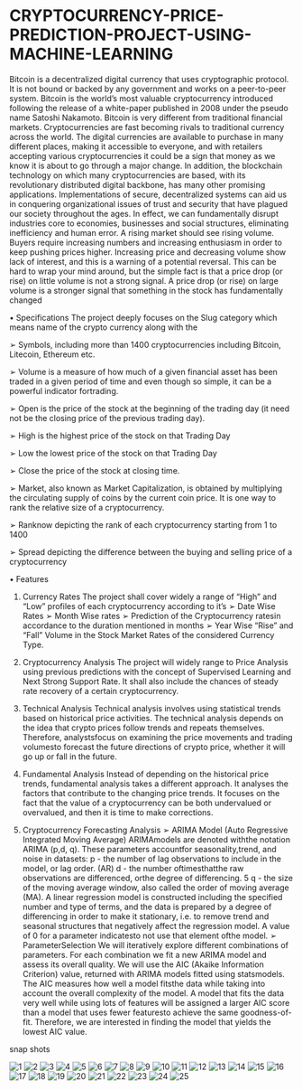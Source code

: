 # CRYPTOCURRENCY-PRICE-PREDICTION-PROJECT-USING-MACHINE-LEARNING
Bitcoin is a decentralized digital currency that uses cryptographic protocol. It is not bound or backed  by any government and works on a peer-to-peer system. Bitcoin is the world’s most valuable  cryptocurrency introduced following the release of a white-paper published in 2008 under the pseudo name Satoshi Nakamoto. Bitcoin is very different from traditional financial markets. Cryptocurrencies are fast becoming rivals to traditional currency across the world. The digital  currencies are available to purchase in many different places, making it accessible to everyone, and  with retailers accepting various cryptocurrencies it could be a sign that money as we know it is about  to go through a major change. In addition, the blockchain technology on which many cryptocurrencies are based, with its  revolutionary distributed digital backbone, has many other promising applications. Implementations of secure, decentralized systems can aid us in conquering organizational issues of trust and security that  have plagued our society throughout the ages. In effect, we can fundamentally disrupt industries core to economies, businesses and social structures, eliminating inefficiency and human error. A rising market should see rising volume. Buyers require increasing numbers and increasing  enthusiasm in order to keep pushing prices higher. Increasing price and decreasing volume show lack of interest, and this is a warning of a potential reversal. This can be hard to wrap your mind around, but the simple fact is that a price drop (or rise) on little volume is not a strong signal. A price drop (or rise) on large volume is a stronger signal that something in the stock has fundamentally changed


• Specifications
The project deeply focuses on the Slug category which means name of the crypto currency along 
with the

➢ Symbols, including more than 1400 cryptocurrencies including Bitcoin, Litecoin, Ethereum 
etc.

➢ Volume is a measure of how much of a given financial asset has been traded in a given period
of time and even though so simple, it can be a powerful indicator fortrading.

➢ Open is the price of the stock at the beginning of the trading day (it need not be the closing
price of the previous trading day).

➢ High is the highest price of the stock on that Trading Day

➢ Low the lowest price of the stock on that Trading Day

➢ Close the price of the stock at closing time.

➢ Market, also known as Market Capitalization, is obtained by multiplying the circulating 
supply of coins by the current coin price. It is one way to rank the relative size of a 
cryptocurrency.

➢ Ranknow depicting the rank of each cryptocurrency starting from 1 to 1400

➢ Spread depicting the difference between the buying and selling price of a cryptocurrency

• Features
1. Currency Rates
The project shall cover widely a range of “High” and “Low” profiles of each 
cryptocurrency according to it’s
➢ Date Wise Rates
➢ Month Wise rates
➢ Prediction of the Cryptocurrency ratesin accordance to the duration mentioned in 
months
➢ Year Wise “Rise” and “Fall” Volume in the Stock Market Rates of the considered 
Currency Type.

2. Cryptocurrency Analysis
The project will widely range to Price Analysis using previous predictions with the 
concept of Supervised Learning and Next Strong Support Rate. It shall also include the 
chances of steady rate recovery of a certain cryptocurrency.

3. Technical Analysis
Technical analysis involves using statistical trends based on historical price activities. 
The technical analysis depends on the idea that crypto prices follow trends and repeats
themselves. Therefore, analystsfocus on examining the price movements and trading
volumesto forecast the future directions of crypto price, whether it will go up or fall in 
the future.

4. Fundamental Analysis
Instead of depending on the historical price trends, fundamental analysis takes a different 
approach. It analyses the factors that contribute to the changing price trends. It focuses 
on the fact that the value of a cryptocurrency can be both undervalued or overvalued, and 
then it is time to make corrections.

5. Cryptocurrency Forecasting Analysis
➢ ARIMA Model
(Auto Regressive Integrated Moving Average)
ARIMAmodels are denoted withthe notation ARIMA (p,d, q). These parameters accountfor
seasonality,trend, and noise in datasets:
p - the number of lag observations to include in the model, or lag order. (AR)
d - the number oftimesthatthe raw observations are differenced, orthe degree of differencing.
5
q - the size of the moving average window, also called the order of moving average (MA).
A linear regression model is constructed including the specified number and type of terms, and the
data is prepared by a degree of differencing in order to make it stationary, i.e. to remove trend 
and seasonal structures that negatively affect the regression model. A value of 0 for a parameter
indicatesto not use that element ofthe model.
➢ ParameterSelection
We will iteratively explore different combinations of parameters. For each combination we 
fit a new ARIMA model and assess its overall quality. We will use the AIC (Akaike Information 
Criterion) value, returned with ARIMA models fitted using statsmodels. The AIC measures how
well a model fitsthe data while taking into account the overall complexity of the model. A model 
that fits the data very well while using lots of features will be assigned a larger AIC score than a
model that uses fewer featuresto achieve the same goodness-of-fit. Therefore, we are interested in 
finding the model that yields the lowest AIC value.


snap shots

![1](https://user-images.githubusercontent.com/83346362/147959180-1bc26c6c-1d7d-4c70-8bc9-01a7777c34d2.png)
![2](https://user-images.githubusercontent.com/83346362/147959212-63bc12c7-7c17-4da2-9ac7-fca77b8bc041.png)
![3](https://user-images.githubusercontent.com/83346362/147959239-147206a1-a6c4-42c7-a637-777c9a78f130.png)
![4](https://user-images.githubusercontent.com/83346362/147959270-69bb3efa-7092-420e-9eb2-37c7c421066d.png)
![5](https://user-images.githubusercontent.com/83346362/147959288-0b750509-f85e-4acd-bea1-643c831ed494.png)
![6](https://user-images.githubusercontent.com/83346362/147959326-18955d75-53d8-46b1-ba29-932f0ee032a0.png)
![7](https://user-images.githubusercontent.com/83346362/147959353-9021b545-fea5-4aae-96c1-7f48dd4e9164.png)
![8](https://user-images.githubusercontent.com/83346362/147959356-a078b23b-658c-4c49-bbf1-11e9d891d649.png)
![9](https://user-images.githubusercontent.com/83346362/147959365-53bcbd3a-faa1-447c-86ea-47ab99344032.png)
![10](https://user-images.githubusercontent.com/83346362/147959372-6cd2be67-d527-4771-9d9a-d62859dbdbdd.png)
![11](https://user-images.githubusercontent.com/83346362/147959374-565ab966-7ec6-43d0-af9e-6f0a4539c0c3.png)
![12](https://user-images.githubusercontent.com/83346362/147959378-6b6e9b59-4a1f-47c7-809b-ac517d165a5e.png)
![13](https://user-images.githubusercontent.com/83346362/147959384-a4a0823a-ffc5-4d2a-8e4d-fbcc113e0361.png)
![14](https://user-images.githubusercontent.com/83346362/147959389-7fa82ec6-c94e-4b77-9a4e-3a7560cd6dde.png)
![15](https://user-images.githubusercontent.com/83346362/147959394-ca58b5f8-dced-4761-9c45-2329156ae4d6.png)
![16](https://user-images.githubusercontent.com/83346362/147959404-3c71ace7-9b68-4e33-ac27-1991058fa398.png)
![17](https://user-images.githubusercontent.com/83346362/147959408-18311963-a71e-4221-a8f2-67d1940e003a.png)
![18](https://user-images.githubusercontent.com/83346362/147959410-a869bab3-9381-4575-adbc-76ed93fb0c38.png)
![19](https://user-images.githubusercontent.com/83346362/147959413-f875f6ad-227a-4ea9-ae99-c50cbb8fb026.png)
![20](https://user-images.githubusercontent.com/83346362/147959415-2822d940-8229-429b-a462-a6dcc4bcf90b.png)
![21](https://user-images.githubusercontent.com/83346362/147959420-15199ce3-402e-4d05-991d-94b52e011d9d.png)
![22](https://user-images.githubusercontent.com/83346362/147959425-525227da-c9cb-4b32-9153-93f51a8e73c8.png)
![23](https://user-images.githubusercontent.com/83346362/147959430-d71ec4b7-c3a6-4d07-96e4-87aab492b1f6.png)
![24](https://user-images.githubusercontent.com/83346362/147959434-5081bed2-3931-444d-9a36-042711e042ed.png)
![25](https://user-images.githubusercontent.com/83346362/147959438-12671565-e294-4ec0-9656-ef6866b058e0.png)
